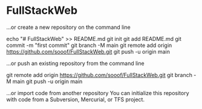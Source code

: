 # FullStackWeb

…or create a new repository on the command line

echo "# FullStackWeb" >> README.md
git init
git add README.md
git commit -m "first commit"
git branch -M main
git remote add origin https://github.com/sooof/FullStackWeb.git
git push -u origin main


…or push an existing repository from the command line

git remote add origin https://github.com/sooof/FullStackWeb.git
git branch -M main
git push -u origin main

…or import code from another repository
You can initialize this repository with code from a Subversion, Mercurial, or TFS project.

